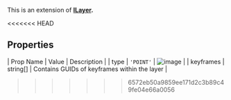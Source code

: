 This is an extension of **[ILayer](/Documentation/Interfaces/ILayer.md).** 

<<<<<<< HEAD
## Properties

| Prop Name | Value | Description |
| type | `'POINT'` | ![image](https://github.com/user-attachments/assets/0444c3dd-3cf8-422c-b7e3-f6d27edbd5f6) |
| keyframes | string[] | Contains GUIDs of keyframes within the layer |

>>>>>>> 6572eb50a9859ee171d2c3b89c49fe04e66a0056